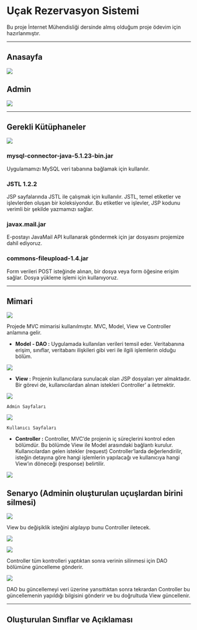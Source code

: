 # Uçak Rezervasyon Sistemi
Bu proje İnternet Mühendisliği dersinde almış olduğum proje ödevim için hazırlanmıştır. 

---

## Anasayfa
![](./README/anasayfa.jpg)

## Admin
![](./README/admin.jpg)

---

## Gerekli Kütüphaneler
![](./README/kutuphaneler.JPG)

### mysql-connector-java-5.1.23-bin.jar
Uygulamamızı MySQL veri tabanına bağlamak için kullanılır.

### JSTL 1.2.2
JSP sayfalarında JSTL ile çalışmak için kullanılır. JSTL, temel etiketler ve işlevlerden oluşan bir koleksiyondur. Bu etiketler ve işlevler, JSP kodunu verimli bir şekilde yazmamızı sağlar.

### javax.mail.jar
E-postayı JavaMail API kullanarak göndermek için jar dosyasını projemize dahil ediyoruz.

### commons-fileupload-1.4.jar
Form verileri POST isteğinde alınan, bir dosya veya form öğesine erişim sağlar. Dosya yükleme işlemi için kullanıyoruz.

---

## Mimari
![](./README/mimari.png)

Projede MVC mimarisi kullanılmıştır.
MVC, Model, View ve Controller anlamına gelir.

- **Model - DAO :** Uygulamada kullanılan verileri temsil eder. Veritabanına erişim, sınıflar, veritabanı ilişkileri gibi veri ile ilgili işlemlerin olduğu bölüm.

![](./README/model-dao.JPG)

- **View :** Projenin kullanıcılara sunulacak olan JSP dosyaları yer almaktadır. Bir görevi de, kullanıcılardan alınan istekleri Controller’ a iletmektir.

![](./README/admin-sayfa.JPG)

`Admin Sayfaları`

![](./README/kullanici-sayfa.JPG)

`Kullanıcı Sayfaları`

- **Controller :** Controller, MVC’de projenin iç süreçlerini kontrol eden bölümdür. Bu bölümde View ile Model arasındaki bağlantı kurulur. Kullanıcılardan gelen istekler (request) Controller’larda değerlendirilir, isteğin detayına göre hangi işlemlerin yapılacağı ve kullanıcıya hangi View’ın döneceği (response) belirtilir.

![](./README/controller.JPG)

## Senaryo (Adminin oluşturulan uçuşlardan birini silmesi)

![](./README/senaryo.png)

View bu değişiklik isteğini algılayıp bunu Controller iletecek.

![](./README/senaryo2.JPG)

![](./README/senaryo3.JPG)

Controller tüm kontrolleri yaptıktan sonra verinin silinmesi için DAO bölümüne güncelleme gönderir. 

![](./README/senaryo4.JPG)

DAO bu güncellemeyi veri üzerine yansıttıktan sonra tekrardan Controller bu güncellemenin yapıldığı bilgisini gönderir ve bu doğrultuda View güncellenir.

---

## Oluşturulan Sınıflar ve Açıklaması



